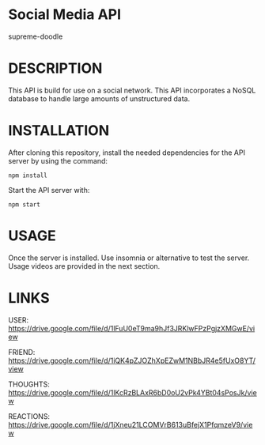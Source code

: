 # Social Media API
 supreme-doodle

# DESCRIPTION
This API is build for use on a social network. This API incorporates a NoSQL database to handle large amounts of unstructured data.

# INSTALLATION
After cloning this repository, install the needed dependencies for the API server by using the command:

```
npm install

```

Start the API server with:

```
npm start
```


# USAGE
Once the server is installed. Use insomnia or alternative to test the server. Usage videos are provided in the next section. 


# LINKS

USER:
https://drive.google.com/file/d/1lFuU0eT9ma9hJf3JRKlwFPzPgjzXMGwE/view

FRIEND:
https://drive.google.com/file/d/1iQK4pZJOZhXpEZwM1NBbJR4e5fUxO8YT/view

THOUGHTS:
https://drive.google.com/file/d/1lKcRzBLAxR6bD0oU2vPk4YBt04sPosJk/view

REACTIONS:
https://drive.google.com/file/d/1jXneu21LCOMVrB613uBfejX1PfqmzeV9/view